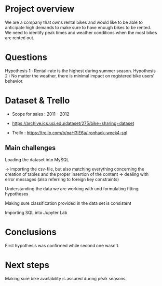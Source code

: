 # Project overview

We are a company that owns rental bikes and would like to be able to anticipate high demands to make sure to have enough bikes to be rented.
We need to identify peak times and weather conditions when the most bikes are rented out.


# Questions 

Hypothesis 1 : Rental-rate is the highest during summer season.
Hypothesis 2 : No matter the weather, there is minimal impact on registered bike users’ behavior.

# Dataset & Trello

- Scope for sales : 2011 - 2012
- https://archive.ics.uci.edu/dataset/275/bike+sharing+dataset 

- Trello : https://trello.com/b/paH3IE6a/ironhack-week4-sql


## Main challenges

Loading the dataset into MySQL

→ importing the csv-file, but also matching everything concerning the creation of tables and the proper insertion of the content
→ dealing with error messages (also referring to foreign key constraints)

Understanding the data we are working with und formulating fitting hypotheses

Making sure classification provided in the data set is consistent

Importing SQL into Jupyter Lab 


# Conclusions
First hypothesis was confirmed while second one wasn't.

# Next steps
Making sure bike availability is assured during peak seasons 
